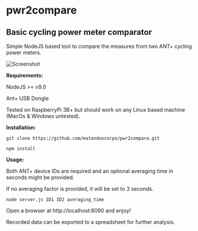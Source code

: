 # pwr2compare
Basic cycling power meter comparator
---
Simple NodeJS based tool to compare the measures from two ANT+ cycling power meters.

![Screenshot](pwr2compare.png)

**Requirements:**

NodeJS >= v9.0

Ant+ USB Dongle

Tested on RaspberryPi 3B+ but should work on any Linux based machine (MacOs & Windows untested).

**Installation:**

```
git clone https://github.com/matandoocorpo/pwr2compare.git
```
```
npm install
```

**Usage:**

Both ANT+ device IDs are required and an optional averaging time in seconds might be provided.

If no averaging factor is provided, it will be set to 3 seconds.
```
node server.js ID1 ID2 averaging_time
```

Open a browser at http://localhost:8090 and enjoy!

Recorded data can be exported to a spreadsheet for further analysis.

